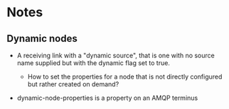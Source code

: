 # Notes

## Dynamic nodes

 - A receiving link with a "dynamic source", that is one with no
    source name supplied but with the dynamic flag set to true.

    - How to set the properties for a node that is not directly
      configured but rather created on demand?

 - dynamic-node-properties is a property on an AMQP terminus




